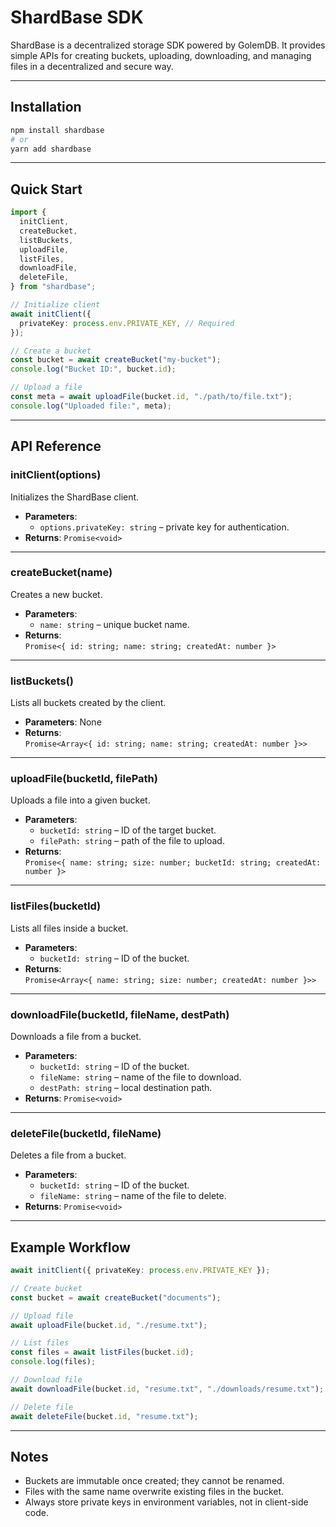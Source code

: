 # ShardBase SDK

ShardBase is a decentralized storage SDK powered by GolemDB. It provides simple APIs for creating buckets, uploading, downloading, and managing files in a decentralized and secure way.

---

## Installation

```bash
npm install shardbase
# or
yarn add shardbase
```

---

## Quick Start

```ts
import {
  initClient,
  createBucket,
  listBuckets,
  uploadFile,
  listFiles,
  downloadFile,
  deleteFile,
} from "shardbase";

// Initialize client
await initClient({
  privateKey: process.env.PRIVATE_KEY, // Required
});

// Create a bucket
const bucket = await createBucket("my-bucket");
console.log("Bucket ID:", bucket.id);

// Upload a file
const meta = await uploadFile(bucket.id, "./path/to/file.txt");
console.log("Uploaded file:", meta);
```

---

## API Reference

### initClient(options)

Initializes the ShardBase client.

- **Parameters**:
  - `options.privateKey: string` – private key for authentication.
- **Returns**: `Promise<void>`

---

### createBucket(name)

Creates a new bucket.

- **Parameters**:
  - `name: string` – unique bucket name.
- **Returns**:  
  `Promise<{ id: string; name: string; createdAt: number }>`

---

### listBuckets()

Lists all buckets created by the client.

- **Parameters**: None  
- **Returns**:  
  `Promise<Array<{ id: string; name: string; createdAt: number }>>`

---

### uploadFile(bucketId, filePath)

Uploads a file into a given bucket.

- **Parameters**:
  - `bucketId: string` – ID of the target bucket.
  - `filePath: string` – path of the file to upload.
- **Returns**:  
  `Promise<{ name: string; size: number; bucketId: string; createdAt: number }>`

---

### listFiles(bucketId)

Lists all files inside a bucket.

- **Parameters**:
  - `bucketId: string` – ID of the bucket.
- **Returns**:  
  `Promise<Array<{ name: string; size: number; createdAt: number }>>`

---

### downloadFile(bucketId, fileName, destPath)

Downloads a file from a bucket.

- **Parameters**:
  - `bucketId: string` – ID of the bucket.
  - `fileName: string` – name of the file to download.
  - `destPath: string` – local destination path.
- **Returns**: `Promise<void>`

---

### deleteFile(bucketId, fileName)

Deletes a file from a bucket.

- **Parameters**:
  - `bucketId: string` – ID of the bucket.
  - `fileName: string` – name of the file to delete.
- **Returns**: `Promise<void>`

---

## Example Workflow

```ts
await initClient({ privateKey: process.env.PRIVATE_KEY });

// Create bucket
const bucket = await createBucket("documents");

// Upload file
await uploadFile(bucket.id, "./resume.txt");

// List files
const files = await listFiles(bucket.id);
console.log(files);

// Download file
await downloadFile(bucket.id, "resume.txt", "./downloads/resume.txt");

// Delete file
await deleteFile(bucket.id, "resume.txt");
```

---

## Notes

- Buckets are immutable once created; they cannot be renamed.  
- Files with the same name overwrite existing files in the bucket.  
- Always store private keys in environment variables, not in client-side code.  
